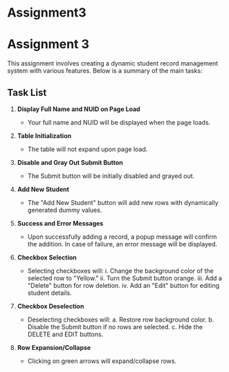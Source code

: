 # Assignment3
 # Assignment 3

This assignment involves creating a dynamic student record management system with various features. Below is a summary of the main tasks:

## Task List

1. **Display Full Name and NUID on Page Load**
   - Your full name and NUID will be displayed when the page loads.

2. **Table Initialization**
   - The table will not expand upon page load.

3. **Disable and Gray Out Submit Button**
   - The Submit button will be initially disabled and grayed out.

4. **Add New Student**
   - The "Add New Student" button will add new rows with dynamically generated dummy values.

5. **Success and Error Messages**
   - Upon successfully adding a record, a popup message will confirm the addition. In case of failure, an error message will be displayed.

6. **Checkbox Selection**
   - Selecting checkboxes will:
     i. Change the background color of the selected row to "Yellow."
     ii. Turn the Submit button orange.
     iii. Add a "Delete" button for row deletion.
     iv. Add an "Edit" button for editing student details.

7. **Checkbox Deselection**
   - Deselecting checkboxes will:
     a. Restore row background color.
     b. Disable the Submit button if no rows are selected.
     c. Hide the DELETE and EDIT buttons.

8. **Row Expansion/Collapse**
   - Clicking on green arrows will expand/collapse rows.


